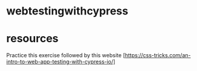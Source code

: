 # webtestingwithcypress

# resources

Practice this exercise followed by this website [https://css-tricks.com/an-intro-to-web-app-testing-with-cypress-io/]
